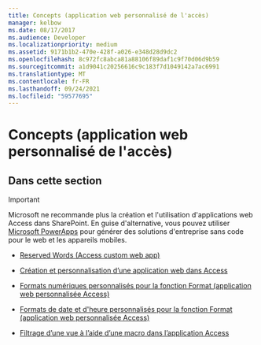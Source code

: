 ```yaml
---
title: Concepts (application web personnalisé de l'accès)
manager: kelbow
ms.date: 08/17/2017
ms.audience: Developer
ms.localizationpriority: medium
ms.assetid: 9171b1b2-470e-428f-a026-e348d28d9dc2
ms.openlocfilehash: 8c972fc8abca81a88106f89daf1c9f70d06d9b59
ms.sourcegitcommit: a1d9041c20256616c9c183f7d1049142a7ac6991
ms.translationtype: MT
ms.contentlocale: fr-FR
ms.lasthandoff: 09/24/2021
ms.locfileid: "59577695"
---
```

# <a name="concepts-access-custom-web-app"></a>Concepts (application web personnalisé de l'accès)

## <a name="in-this-section"></a>Dans cette section

> [!IMPORTANT]
> Microsoft ne recommande plus la création et l'utilisation d'applications web Access dans SharePoint. En guise d'alternative, vous pouvez utiliser [Microsoft PowerApps](https://powerapps.microsoft.com/en-us/) pour générer des solutions d'entreprise sans code pour le web et les appareils mobiles. 
  
- [Reserved Words (Access custom web app)](reserved-words-access-custom-web-app.md)
    
- [Création et personnalisation d’une application web dans Access](how-to-create-and-customize-a-web-app-in-access.md)
    
- [Formats numériques personnalisés pour la fonction Format (application web personnalisée Access)](custom-numeric-formats-for-the-format-function-access-custom-web-app.md)
    
- [Formats de date et d'heure personnalisés pour la fonction Format (application web personnalisée Access)](custom-date-and-time-formats-for-the-format-function-access-custom-web-app.md)
    
- [Filtrage d’une vue à l’aide d’une macro dans l’application Access](how-to-filter-a-view-by-using-a-macro-in-an-access-app.md)
    

